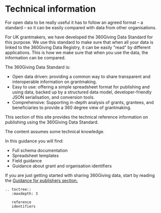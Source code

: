 # Technical information
For open data to be really useful it has to follow an agreed format – a standard – so it can be easily compared with data from other organisations.

For UK grantmakers, we have developed the 360Giving Data Standard for this purpose. We use this standard to make sure that when all your data is linked to the 360Giving Data Registry, it can be easily "read" by different applications. This is how we make sure that when you use the data, the information can be compared.

The 360Giving Data Standard is:
- Open data driven: providing a common way to share transparent and interoperable information on grantmaking.
- Easy to use: offering a simple spreadsheet format for publishing and using data, backed up by a structured data model, developer-friendly JSON serialisation, and conversion tools.
- Comprehensive:  Supporting in-depth analysis of grants, grantees, and beneficiaries to provide a 360 degree view of grantmaking.

This section of this site provides the technical reference information on publishing using the 360Giving Data Standard.

The content assumes some technical knowledge.

In this guidance you will find:
- Full schema documentation
- Spreadsheet templates
- Field guidance
- Guidance about grant and organisation identifiers

If you are just getting started with sharing 360Giving data, start by reading the [Guidance for publishers section.](../../guidance)

```eval_rst
.. toctree::
   :maxdepth: 3

   reference
   identifiers

```
